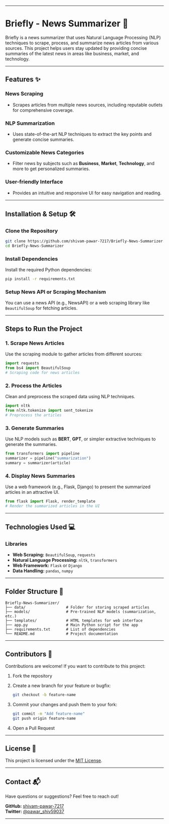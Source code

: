 

----------

# **Briefly - News Summarizer 📰**

Briefly is a news summarizer that uses Natural Language Processing (NLP) techniques to scrape, process, and summarize news articles from various sources. This project helps users stay updated by providing concise summaries of the latest news in areas like business, market, and technology.

----------

## **Features ✨**

### **News Scraping**

-   Scrapes articles from multiple news sources, including reputable outlets for comprehensive coverage.

### **NLP Summarization**

-   Uses state-of-the-art NLP techniques to extract the key points and generate concise summaries.

### **Customizable News Categories**

-   Filter news by subjects such as **Business**, **Market**, **Technology**, and more to get personalized summaries.

### **User-friendly Interface**

-   Provides an intuitive and responsive UI for easy navigation and reading.

----------

## **Installation & Setup 🛠️**

### **Clone the Repository**

```bash
git clone https://github.com/shivam-pawar-7217/Briefly-News-Summarizer.git  
cd Briefly-News-Summarizer  

```

### **Install Dependencies**

Install the required Python dependencies:

```bash
pip install -r requirements.txt  

```

### **Setup News API or Scraping Mechanism**

You can use a news API (e.g., NewsAPI) or a web scraping library like `BeautifulSoup` for fetching articles.

----------

## **Steps to Run the Project**

### **1. Scrape News Articles**

Use the scraping module to gather articles from different sources:

```python
import requests  
from bs4 import BeautifulSoup  
# Scraping code for news articles  

```

### **2. Process the Articles**

Clean and preprocess the scraped data using NLP techniques.

```python
import nltk  
from nltk.tokenize import sent_tokenize  
# Preprocess the articles  

```

### **3. Generate Summaries**

Use NLP models such as **BERT**, **GPT**, or simpler extractive techniques to generate the summaries.

```python
from transformers import pipeline  
summarizer = pipeline("summarization")  
summary = summarizer(article)  

```

### **4. Display News Summaries**

Use a web framework (e.g., Flask, Django) to present the summarized articles in an attractive UI.

```python
from flask import Flask, render_template  
# Render the summarized articles in the UI  

```

----------

## **Technologies Used 💻**

### **Libraries**

-   **Web Scraping:** `BeautifulSoup`, `requests`
-   **Natural Language Processing:** `nltk`, `transformers`
-   **Web Framework:** `Flask` or `Django`
-   **Data Handling:** `pandas`, `numpy`

----------

## **Folder Structure 📂**

```plaintext
Briefly-News-Summarizer/  
├── data/                  # Folder for storing scraped articles  
├── models/                # Pre-trained NLP models (summarization, etc.)  
├── templates/             # HTML templates for web interface  
├── app.py                 # Main Python script for the app  
├── requirements.txt       # List of dependencies  
└── README.md              # Project documentation  

```

----------

## **Contributors 🤝**

Contributions are welcome! If you want to contribute to this project:

1.  Fork the repository
2.  Create a new branch for your feature or bugfix:
    
    ```bash
    git checkout -b feature-name  
    
    ```
    
3.  Commit your changes and push them to your fork:
    
    ```bash
    git commit -m "Add feature-name"  
    git push origin feature-name  
    
    ```
    
4.  Open a Pull Request

----------

## **License 📜**

This project is licensed under the [MIT License](https://opensource.org/licenses/MIT).

----------

## **Contact 📬**

Have questions or suggestions? Feel free to reach out!

**GitHub:** [shivam-pawar-7217](https://github.com/shivam-pawar-7217)  
**Twitter:** [@pawar_shiv59037](https://twitter.com/pawar_shiv59037)

----------


